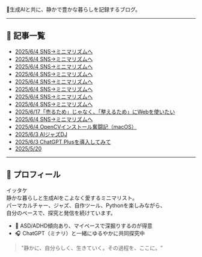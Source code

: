 <!-- Google tag (gtag.js) -->
<script async src="https://www.googletagmanager.com/gtag/js?id=G-89D1F7DMB6"></script>
<script>
  window.dataLayer = window.dataLayer || [];
  function gtag(){dataLayer.push(arguments);}
  gtag('js', new Date());

  gtag('config', 'G-89D1F7DMB6');
</script>


🌿生成AIと共に、静かで豊かな暮らしを記録するブログ。

---

## 📝 記事一覧

- [2025/6/4 SNS→ミニマリズムへ](articles/2025-06-04-sns-to-minimalism.md)
- [2025/6/4 SNS→ミニマリズムへ](articles/2025-06-04-sns-to-minimalism.md)
- [2025/6/4 SNS→ミニマリズムへ](articles/2025-06-04-sns-to-minimalism.md)
- [2025/6/4 SNS→ミニマリズムへ](articles/2025-06-04-sns-to-minimalism.md)
- [2025/6/4 SNS→ミニマリズムへ](articles/2025-06-04-sns-to-minimalism.md)
- [2025/6/4 SNS→ミニマリズムへ](articles/2025-06-04-sns-to-minimalism.md)
- [2025/6/4 SNS→ミニマリズムへ](articles/2025-06-04-sns-to-minimalism.md)
- [2025/6/4 SNS→ミニマリズムへ](articles/2025-06-04-sns-to-minimalism.md)
- [2025/6/17「売るため」じゃなく、「整えるため」にWebを使いたい](articles/2025-06-17-totonoeru_tame_no_web.md)
- [2025/6/4 SNS→ミニマリズムへ](articles/2025-06-04-sns-to-minimalism.md)
- [2025/6/4 OpenCVインストール奮闘記（macOS）](articles/2025-06-04-opencv-setup-diary.md)
- [2025/6/3 AIジャズDJ](articles/2025-06-03-jazzdj.md)
- [2025/6/3 ChatGPT Plusを導入してみて](articles/2025-06-03-chatgpt-plus.md)
- [2025/5/20](articles/2025-05-20.md)

---

## 🌸 プロフィール

イッタケ  
静かな暮らしと生成AIをこよなく愛するミニマリスト。  
パーマカルチャー、ジャズ、自作ツール、Pythonを楽しみながら、  
自分のペースで、探究と発信を続けています。

- 🧠 ASD/ADHD傾向あり、マイペースで深掘りするのが得意
- 🎧 ChatGPT（ミナリ）と一緒にゆるやかに共同探究中

> "静かに、自分らしく、生きていく。その過程を、ここに。"

